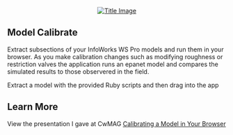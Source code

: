<p align="center">
<a href="https://calibrate.modelcreate.com/" target="_blank">
  <img src="https://raw.githubusercontent.com/modelcreate/model-calibrate/master/img/app.png" alt="Title Image"/>
  </a>
</p>

## Model Calibrate
Extract subsections of your InfoWorks WS Pro models and run them in your browser. As you make calibration changes such as modifying roughness or restriction valves the application runs an epanet model and compares the simulated results to those observered in the field.

Extract a model with the provided Ruby scripts and then drag into the app

## Learn More
View the presentation I gave at CwMAG [Calibrating a Model in Your Browser](https://cwmagblog.files.wordpress.com/2019/10/calibrating-a-model-in-your-browser-v4.pdf)

